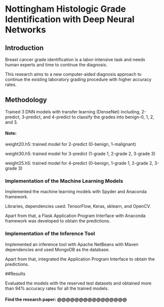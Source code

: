# Nottingham Histologic Grade Identification with Deep Neural Networks

## Introduction

Breast cancer grade identification is a labor-intensive task and needs human experts and time to continue the diagnosis.

This research aims to a new computer-aided diagnosis approach to continue the existing laboratory grading procedure with higher accuracy rates.

## Methodology

Trained 3 DNN models with transfer learning (DenseNet) including, 2-predict, 3-predict, and
4-predict to classify the grades into benign-0, 1, 2, and 3.

#### Note:

weight20.h5: trained model for 2-predict (0-benign, 1-malignant)

weight30.h5: trained model for 3-predict (1-grade 1, 2-grade 2, 3-grade 3)

weight25.h5: trained model for 4-predict (0-benign, 1-grade 1, 2-grade 2, 3-grade 3)

### Implementation of the Machine Learning Models

Implemented the machine learning models  with
Spyder and Anaconda framework.

Libraries, dependencies used:  TensorFlow, Keras,
sklearn, and OpenCV.

Apart from that, a Flask Application Program
Interface with Anaconda framework was developed to
obtain the predictions.

### Implementation of the Inference Tool

Implemented an inference tool with Apache NetBeans with
Maven dependencies and used MongoDB as the
database.

Apart from that, integrated the Application Program Interface
to obtain the predictions.

##Results

Evaluated the models with the reserved test datasets and obtained more than 94% accuracy rates for all the trained models.

#### Find the research paper: @@@@@@@@@@@@@@@@


